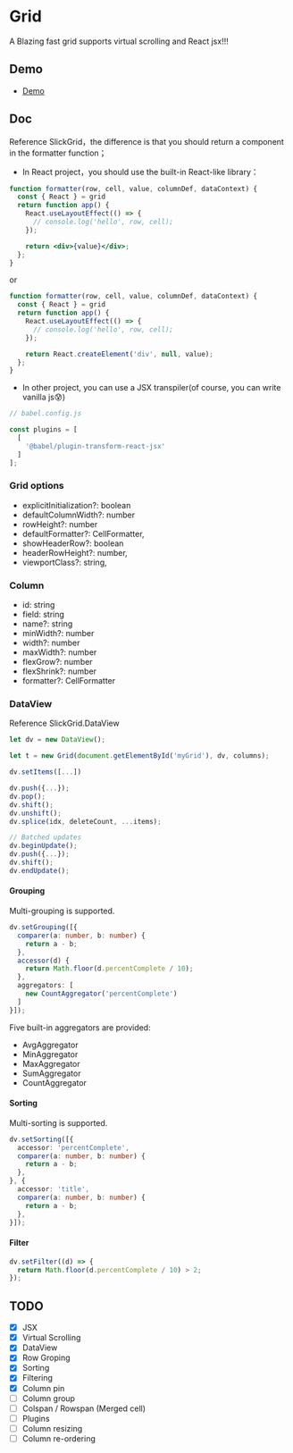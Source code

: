 # Grid

A Blazing fast grid supports virtual scrolling and React jsx!!!

## Demo
- [Demo](https://waisiukei.github.io/grid/)

## Doc
Reference SlickGrid，the difference is that you should return a component in the formatter function；
- In React project，you should use the built-in React-like library：

```jsx
function formatter(row, cell, value, columnDef, dataContext) {
  const { React } = grid
  return function app() {
    React.useLayoutEffect(() => {
      // console.log('hello', row, cell);
    });

    return <div>{value}</div>;
  };
}
```

or

```js
function formatter(row, cell, value, columnDef, dataContext) {
  const { React } = grid
  return function app() {
    React.useLayoutEffect(() => {
      // console.log('hello', row, cell);
    });

    return React.createElement('div', null, value);
  };
}
```

- In other project, you can use a JSX transpiler(of course, you can write vanilla js😰)

```js
// babel.config.js

const plugins = [
  [
    '@babel/plugin-transform-react-jsx'
  ]
];

```

### Grid options

- explicitInitialization?: boolean
- defaultColumnWidth?: number
- rowHeight?: number
- defaultFormatter?: CellFormatter,
- showHeaderRow?: boolean
- headerRowHeight?: number,
- viewportClass?: string,

### Column

- id: string
- field: string
- name?: string
- minWidth?: number
- width?: number
- maxWidth?: number
- flexGrow?: number
- flexShrink?: number
- formatter?: CellFormatter


### DataView

Reference SlickGrid.DataView

```Typescript
let dv = new DataView();

let t = new Grid(document.getElementById('myGrid'), dv, columns);

dv.setItems([...])

dv.push({...});
dv.pop();
dv.shift();
dv.unshift();
dv.splice(idx, deleteCount, ...items);

// Batched updates
dv.beginUpdate();
dv.push({...});
dv.shift();
dv.endUpdate();

```

#### Grouping

Multi-grouping is supported.

```Typescript
dv.setGrouping([{
  comparer(a: number, b: number) {
    return a - b;
  },
  accessor(d) {
    return Math.floor(d.percentComplete / 10);
  },
  aggregators: [
    new CountAggregator('percentComplete')
  ]
}]);
```

Five built-in aggregators are provided:

- AvgAggregator
- MinAggregator
- MaxAggregator
- SumAggregator
- CountAggregator

#### Sorting
Multi-sorting is supported.
```Typescript
dv.setSorting([{
  accessor: 'percentComplete',
  comparer(a: number, b: number) {
    return a - b;
  },
}, {
  accessor: 'title',
  comparer(a: number, b: number) {
    return a - b;
  },
}]);
```

#### Filter
```Typescript
dv.setFilter((d) => {
  return Math.floor(d.percentComplete / 10) > 2;
});
```

## TODO
- [x] JSX
- [x] Virtual Scrolling
- [x] DataView
- [x] Row Groping
- [x] Sorting
- [x] Filtering
- [x] Column pin
- [ ] Column group
- [ ] Colspan / Rowspan (Merged cell)
- [ ] Plugins
- [ ] Column resizing
- [ ] Column re-ordering
